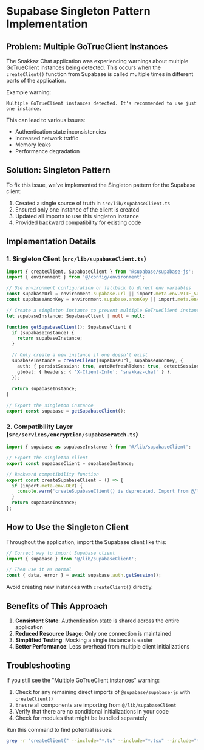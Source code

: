 # Supabase Singleton Pattern Implementation

## Problem: Multiple GoTrueClient Instances

The Snakkaz Chat application was experiencing warnings about multiple GoTrueClient instances being detected. This occurs when the `createClient()` function from Supabase is called multiple times in different parts of the application.

Example warning:
```
Multiple GoTrueClient instances detected. It's recommended to use just one instance.
```

This can lead to various issues:
- Authentication state inconsistencies
- Increased network traffic
- Memory leaks
- Performance degradation

## Solution: Singleton Pattern

To fix this issue, we've implemented the Singleton pattern for the Supabase client:

1. Created a single source of truth in `src/lib/supabaseClient.ts`
2. Ensured only one instance of the client is created
3. Updated all imports to use this singleton instance
4. Provided backward compatibility for existing code

## Implementation Details

### 1. Singleton Client (`src/lib/supabaseClient.ts`)

```typescript
import { createClient, SupabaseClient } from '@supabase/supabase-js';
import { environment } from '@/config/environment';

// Use environment configuration or fallback to direct env variables
const supabaseUrl = environment.supabase.url || import.meta.env.VITE_SUPABASE_URL || '';
const supabaseAnonKey = environment.supabase.anonKey || import.meta.env.VITE_SUPABASE_ANON_KEY || '';

// Create a singleton instance to prevent multiple GoTrueClient instances
let supabaseInstance: SupabaseClient | null = null;

function getSupabaseClient(): SupabaseClient {
  if (supabaseInstance) {
    return supabaseInstance;
  }

  // Only create a new instance if one doesn't exist
  supabaseInstance = createClient(supabaseUrl, supabaseAnonKey, {
    auth: { persistSession: true, autoRefreshToken: true, detectSessionInUrl: true },
    global: { headers: { 'X-Client-Info': 'snakkaz-chat' } },
  });
  
  return supabaseInstance;
}

// Export the singleton instance
export const supabase = getSupabaseClient();
```

### 2. Compatibility Layer (`src/services/encryption/supabasePatch.ts`)

```typescript
import { supabase as supabaseInstance } from '@/lib/supabaseClient';

// Export the singleton client
export const supabaseClient = supabaseInstance;

// Backward compatibility function
export const createSupabaseClient = () => {
  if (import.meta.env.DEV) {
    console.warn('createSupabaseClient() is deprecated. Import from @/lib/supabaseClient instead.');
  }
  return supabaseInstance;
};
```

## How to Use the Singleton Client

Throughout the application, import the Supabase client like this:

```typescript
// Correct way to import Supabase client
import { supabase } from '@/lib/supabaseClient';

// Then use it as normal
const { data, error } = await supabase.auth.getSession();
```

Avoid creating new instances with `createClient()` directly.

## Benefits of This Approach

1. **Consistent State**: Authentication state is shared across the entire application
2. **Reduced Resource Usage**: Only one connection is maintained
3. **Simplified Testing**: Mocking a single instance is easier
4. **Better Performance**: Less overhead from multiple client initializations

## Troubleshooting

If you still see the "Multiple GoTrueClient instances" warning:

1. Check for any remaining direct imports of `@supabase/supabase-js` with `createClient()`
2. Ensure all components are importing from `@/lib/supabaseClient`
3. Verify that there are no conditional initializations in your code
4. Check for modules that might be bundled separately

Run this command to find potential issues:
```bash
grep -r "createClient(" --include="*.ts" --include="*.tsx" --include="*.js" src
```
